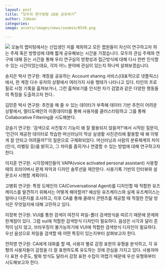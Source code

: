 ```yaml
---
layout: post
title: “모두의 연구방향 10분 공유하기”
author: JiHoon
categories: 
image: assets/images/news/soomin/0530.png

---
```


<img src="{{site.baseurl}}/assets/images/news/soomin/0530.png">
오늘의 랩미팅에서는 신입생인 저를 제외하고 모든 랩원들이 자신이 연구하고자 하는 주제 혹은 방향성에 대해 짧게 공유해보는 시간을 가졌습니다. 모두의 관심 주제와 연구에 대해 듣는 시간을 통해 우리 연구실의 방향성과 접근방식에 대해 다시 한번 인식할 수 있는 시간이었는데요, 각자 어느 분야에 관심이 있는지 하나씩 살펴보겠습니다.

송지은 박사 연구원: 계정을 공유하는 Account sharing 서비스(대표적으로 넷플릭스)에서, 한 계정 다수 유저의 상황에서 여러가지 사용 행태가 나타나고 있다. 타인의 프로필로 시청 기록을 훔쳐보거나, 그런 훔쳐보기를 인식한 자기 검열과 같은 다양한 행동들의 특징을 도출하고자 한다..

김민준 박사 연구원: 추천을 해 줄 수 있는 데이터가 부족해 데이터 기반 추천이 어려운 상황에서, 멀티도메인의 이종데이터를 통해 사용자를 클러스터링하고 그를 통해 Collaborative Filtering을 시도해본다. 

강슬기 연구원: ‘검색으로 사진찾기 기능이 왜 잘 활용되지 않을까?’에서 시작된 질문이, ‘인간이 제공한 데이터로 학습한 머신러닝이 막상 실생활 사진관리에 활용할 때 왜 이렇게 잘 안되고 어려울까?’의 질문으로 구체화되었다. 머신러닝과 사람의 분류체계의 차이(인식, 라벨링 등)를 밝히고, 그 차이를 좁히거나 연결할 수 있는 방법에 대해 연구하고자 한다. 

이지훈 연구원: 시각장애인들이 VAPA(voice activated personal assistant) 사용할 때의 프라이버시 문제 파악과 디자인 솔루션을 제안한다. 사용기록 기반의 인터뷰와 설문조사 시행할 계획이다.

고병휘 연구원: 특정 도메인의 CA(Conversational Agent)를 디자인할 때 적합한 유즈케이스를 발견하기 위해서는 어떻게 해야할까? 예상된 유즈케이스와 실제 유즈케이스는 얼마나 다른지를 조사하고, 이후 CA를 통해 클래식 콘텐츠를 제공할 때 적절한 전달 방식은 무엇일지에 대해 고민하고 있다.

이정복 연구원: VUI를 통한 검색이 여전히 파일-폴더 검색방식을 따르기 때문에 문제와 한계점이 있다. 그럼 vui에 적합한 검색방식 디자인이 필요하다. 음성은 시각과 달리 흔적이 남지 않고, 브라우징이 불가능하기에 VUI에 적합한 검색방식 디자인이 필요하다. 우선 음성으로 파일을 검색할 때 어떤 특징이 있는지부터 살펴보고자 한다. 

전하영 연구원: CA에게 대화를 할 때, 사용자 별로 감정 표현의 유형을 분석하고, 각 유형의 사용자들이 감정을 더 잘 표현하도록 유도하는 것에 관심을 가지고 있다. 사용자마다 표현 수준도, 발화 방식도 달라서 감정 표현 수집이 어렵기 때문에 우선 유형화부터 시도해보고자 한다.
